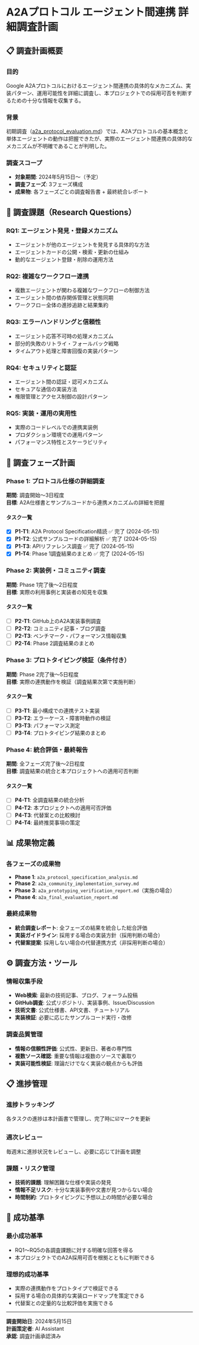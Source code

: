 # A2Aプロトコル エージェント間連携 詳細調査計画

## 📋 調査計画概要

### 目的
Google A2Aプロトコルにおけるエージェント間連携の具体的なメカニズム、実装パターン、運用可能性を詳細に調査し、本プロジェクトでの採用可否を判断するための十分な情報を収集する。

### 背景
初期調査（[a2a_protocol_evaluation.md](mdc:memory-bank/research/a2a_protocol_evaluation.md)）では、A2Aプロトコルの基本概念と単体エージェントの動作は把握できたが、実際のエージェント間連携の具体的なメカニズムが不明確であることが判明した。

### 調査スコープ
- **対象期間**: 2024年5月15日〜（予定）
- **調査フェーズ**: 3フェーズ構成
- **成果物**: 各フェーズごとの調査報告書 + 最終統合レポート

## 🎯 調査課題（Research Questions）

### RQ1: エージェント発見・登録メカニズム
- エージェントが他のエージェントを発見する具体的な方法
- エージェントカードの公開・検索・更新の仕組み
- 動的なエージェント登録・削除の運用方法

### RQ2: 複雑なワークフロー連携
- 複数エージェントが関わる複雑なワークフローの制御方法
- エージェント間の依存関係管理と状態同期
- ワークフロー全体の進捗追跡と結果集約

### RQ3: エラーハンドリングと信頼性
- エージェント応答不可時の処理メカニズム
- 部分的失敗のリトライ・フォールバック戦略
- タイムアウト処理と障害回復の実装パターン

### RQ4: セキュリティと認証
- エージェント間の認証・認可メカニズム
- セキュアな通信の実装方法
- 権限管理とアクセス制御の設計パターン

### RQ5: 実装・運用の実用性
- 実際のコードレベルでの連携実装例
- プロダクション環境での運用パターン
- パフォーマンス特性とスケーラビリティ

## 📅 調査フェーズ計画

### Phase 1: プロトコル仕様の詳細調査
**期間**: 調査開始〜3日程度  
**目標**: A2A仕様書とサンプルコードから連携メカニズムの詳細を把握

#### タスク一覧
- [x] **P1-T1**: A2A Protocol Specification精読 ✅ 完了 (2024-05-15)
- [x] **P1-T2**: 公式サンプルコードの詳細解析 ✅ 完了 (2024-05-15)
- [x] **P1-T3**: APIリファレンス調査 ✅ 完了 (2024-05-15)
- [x] **P1-T4**: Phase 1調査結果のまとめ ✅ 完了 (2024-05-15)

### Phase 2: 実装例・コミュニティ調査
**期間**: Phase 1完了後〜2日程度  
**目標**: 実際の利用事例と実装者の知見を収集

#### タスク一覧
- [ ] **P2-T1**: GitHub上のA2A実装事例調査
- [ ] **P2-T2**: コミュニティ記事・ブログ調査
- [ ] **P2-T3**: ベンチマーク・パフォーマンス情報収集
- [ ] **P2-T4**: Phase 2調査結果のまとめ

### Phase 3: プロトタイピング検証（条件付き）
**期間**: Phase 2完了後〜5日程度  
**目標**: 実際の連携動作を検証（調査結果次第で実施判断）

#### タスク一覧
- [ ] **P3-T1**: 最小構成での連携テスト実装
- [ ] **P3-T2**: エラーケース・障害時動作の検証
- [ ] **P3-T3**: パフォーマンス測定
- [ ] **P3-T4**: プロトタイピング結果のまとめ

### Phase 4: 統合評価・最終報告
**期間**: 全フェーズ完了後〜2日程度  
**目標**: 調査結果の統合と本プロジェクトへの適用可否判断

#### タスク一覧
- [ ] **P4-T1**: 全調査結果の統合分析
- [ ] **P4-T2**: 本プロジェクトへの適用可否評価
- [ ] **P4-T3**: 代替案との比較検討
- [ ] **P4-T4**: 最終推奨事項の策定

## 📊 成果物定義

### 各フェーズの成果物
- **Phase 1**: `a2a_protocol_specification_analysis.md`
- **Phase 2**: `a2a_community_implementation_survey.md`
- **Phase 3**: `a2a_prototyping_verification_report.md`（実施の場合）
- **Phase 4**: `a2a_final_evaluation_report.md`

### 最終成果物
- **統合調査レポート**: 全フェーズの結果を統合した総合評価
- **実装ガイドライン**: 採用する場合の実装方針（採用判断の場合）
- **代替案提案**: 採用しない場合の代替連携方式（非採用判断の場合）

## ⚙️ 調査方法・ツール

### 情報収集手段
- **Web検索**: 最新の技術記事、ブログ、フォーラム投稿
- **GitHub調査**: 公式リポジトリ、実装事例、Issue/Discussion
- **技術文書**: 公式仕様書、API文書、チュートリアル
- **実装検証**: 必要に応じたサンプルコード実行・改修

### 調査品質管理
- **情報の信頼性評価**: 公式性、更新日、著者の専門性
- **複数ソース確認**: 重要な情報は複数のソースで裏取り
- **実装可能性検証**: 理論だけでなく実装の観点からも評価

## 📋 進捗管理

### 進捗トラッキング
各タスクの進捗は本計画書で管理し、完了時に☑️マークを更新

### 週次レビュー
毎週末に進捗状況をレビューし、必要に応じて計画を調整

### 課題・リスク管理
- **技術的課題**: 理解困難な仕様や実装の発見
- **情報不足リスク**: 十分な実装事例や文書が見つからない場合
- **時間制約**: プロトタイピングに予想以上の時間が必要な場合

## 🎯 成功基準

### 最小成功基準
- RQ1〜RQ5の各調査課題に対する明確な回答を得る
- 本プロジェクトでのA2A採用可否を根拠とともに判断できる

### 理想的成功基準
- 実際の連携動作をプロトタイプで検証できる
- 採用する場合の具体的な実装ロードマップを策定できる
- 代替案との定量的な比較評価を実施できる

---

**調査開始日**: 2024年5月15日  
**計画策定者**: AI Assistant  
**承認**: 調査計画承認済み 